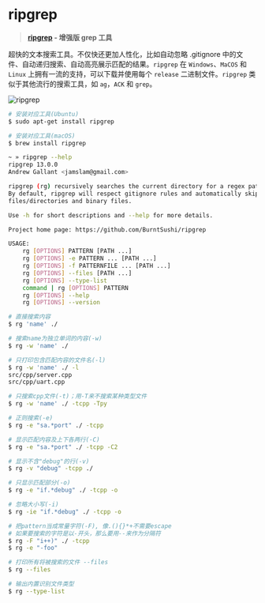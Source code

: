 # ripgrep

> **[ripgrep](https://github.com/BurntSushi/ripgrep) - 增强版 grep 工具**

超快的文本搜索工具。不仅快还更加人性化，比如自动忽略 .gitignore 中的文件、自动递归搜索、自动高亮展示匹配的结果。`ripgrep` 在 `Windows`、`MaCOS` 和 `Linux` 上拥有一流的支持，可以下载并使用每个 `release` 二进制文件。`ripgrep` 类似于其他流行的搜索工具，如 `ag`，`ACK` 和 `grep`。

![ripgrep](../images/tools/tools-ripgrep.png)

```bash
# 安装对应工具(Ubuntu)
$ sudo apt-get install ripgrep

# 安装对应工具(macOS)
$ brew install ripgrep
```

```bash
~ » ripgrep --help
ripgrep 13.0.0
Andrew Gallant <jamslam@gmail.com>

ripgrep (rg) recursively searches the current directory for a regex pattern.
By default, ripgrep will respect gitignore rules and automatically skip hidden
files/directories and binary files.

Use -h for short descriptions and --help for more details.

Project home page: https://github.com/BurntSushi/ripgrep

USAGE:
    rg [OPTIONS] PATTERN [PATH ...]
    rg [OPTIONS] -e PATTERN ... [PATH ...]
    rg [OPTIONS] -f PATTERNFILE ... [PATH ...]
    rg [OPTIONS] --files [PATH ...]
    rg [OPTIONS] --type-list
    command | rg [OPTIONS] PATTERN
    rg [OPTIONS] --help
    rg [OPTIONS] --version
```

```bash
# 直接搜索内容
$ rg 'name' ./

# 搜索name为独立单词的内容(-w)
$ rg -w 'name' ./

# 只打印包含匹配内容的文件名(-l)
$ rg -w 'name' ./ -l
src/cpp/server.cpp
src/cpp/uart.cpp

# 只搜索cpp文件(-t)；用-T来不搜索某种类型文件
$ rg -w 'name' ./ -tcpp -Tpy

# 正则搜索(-e)
$ rg -e "sa.*port" ./ -tcpp

# 显示匹配内容及上下各两行(-C)
$ rg -e "sa.*port" ./ -tcpp -C2

# 显示不含"debug"的行(-v)
$ rg -v "debug" -tcpp ./

# 只显示匹配部分(-o)
$ rg -e "if.*debug" ./ -tcpp -o

# 忽略大小写(-i)
$ rg -ie "if.*debug" ./ -tcpp -o

# 把pattern当成常量字符(-F), 像.(){}*+不需要escape
# 如果要搜索的字符是以-开头，那么要用--来作为分隔符
$ rg -F "i++)" ./ -tcpp
$ rg -e "-foo"

# 打印所有将被搜索的文件 --files
$ rg --files

# 输出内置识别文件类型
$ rg --type-list
```
